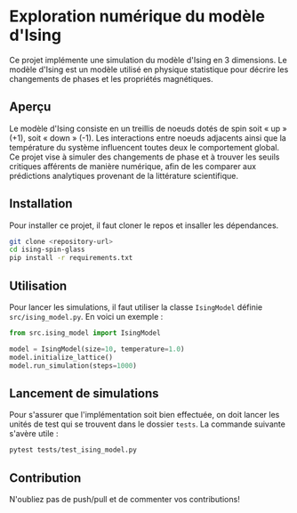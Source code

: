 # Exploration numérique du modèle d'Ising

Ce projet implémente une simulation du modèle d'Ising en 3 dimensions. Le modèle d'Ising est un modèle utilisé en physique statistique pour décrire les changements de phases et les propriétés magnétiques.

## Aperçu

Le modèle d'Ising consiste en un treillis de noeuds dotés de spin soit « up » (+1), soit « down » (-1). Les interactions entre noeuds adjacents ainsi que la température du système influencent toutes deux le comportement global. Ce projet vise à simuler des changements de phase et à trouver les seuils critiques afférents de manière numérique, afin de les comparer aux prédictions analytiques provenant de la littérature scientifique.


## Installation

Pour installer ce projet, il faut cloner le repos et insaller les dépendances.

```bash
git clone <repository-url>
cd ising-spin-glass
pip install -r requirements.txt
```

## Utilisation

Pour lancer les simulations, il faut utiliser la classe `IsingModel` définie `src/ising_model.py`. En voici un exemple :

```python
from src.ising_model import IsingModel

model = IsingModel(size=10, temperature=1.0)
model.initialize_lattice()
model.run_simulation(steps=1000)
```

## Lancement de simulations

Pour s'assurer que l'implémentation soit bien effectuée, on doit lancer les unités de test qui se trouvent dans le dossier `tests`. La commande suivante s'avère utile :

```bash
pytest tests/test_ising_model.py
```

## Contribution

N'oubliez pas de push/pull et de commenter vos contributions!
